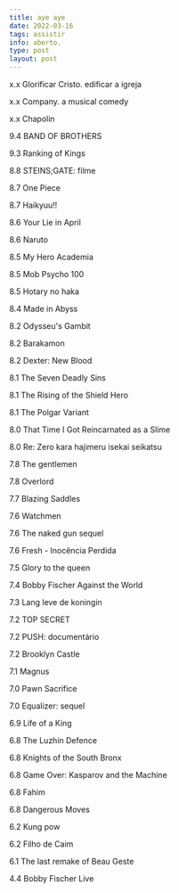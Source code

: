```yaml
---
title: aye aye
date: 2022-03-16
tags: assistir
info: aberto.
type: post
layout: post
---
```


x.x Glorificar Cristo. edificar a igreja

x.x Company. a musical comedy

x.x Chapolin

9.4 BAND OF BROTHERS

9.3 Ranking of Kings

8.8 STEINS;GATE: filme

8.7 One Piece

8.7 Haikyuu!!

8.6 Your Lie in April

8.6 Naruto

8.5 My Hero Academia

8.5 Mob Psycho 100

8.5 Hotary no haka

8.4 Made in Abyss

8.2 Odysseu's Gambit

8.2 Barakamon

8.2 Dexter: New Blood

8.1 The Seven Deadly Sins

8.1 The Rising of the Shield Hero

8.1 The Polgar Variant

8.0 That Time I Got Reincarnated as a Slime

8.0 Re: Zero kara hajimeru isekai seikatsu

7.8 The gentlemen

7.8 Overlord

7.7 Blazing Saddles

7.6 Watchmen

7.6 The naked gun sequel

7.6 Fresh - Inocência Perdida

7.5 Glory to the queen

7.4 Bobby Fischer Against the World

7.3 Lang leve de koningin

7.2 TOP SECRET

7.2 PUSH: documentário

7.2 Brooklyn Castle

7.1 Magnus

7.0 Pawn Sacrifice

7.0 Equalizer: sequel

6.9 Life of a King

6.8 The Luzhin Defence

6.8 Knights of the South Bronx

6.8 Game Over: Kasparov and the Machine

6.8 Fahim

6.8 Dangerous Moves

6.2 Kung pow

6.2 Filho de Caim

6.1 The last remake of Beau Geste

4.4 Bobby Fischer Live
